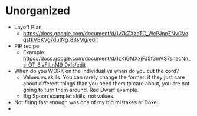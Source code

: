 # Unorganized
* Layoff Plan
    * https://docs.google.com/document/d/1v7kZXzoTC_WcPJnpZNvGVqqstkVBKVg7dutNg_83sMg/edit
* PIP recipe
    * Example: https://docs.google.com/document/d/1zKiGMXxjFJ5f3mVS7snacNn_s-OT_3lvFlLnM9_0xls/edit
* When do you WORK on the individual vs when do you cut the cord?
    * Values vs skills. You can rarely change the former: if they just care about different things than you need them to care about, you are not going to turn them around. Red Dwarf example.
    * Big Spoon example: skills, not values. 
* Not firing fast enough was one of my big mistakes at Doxel.
* 